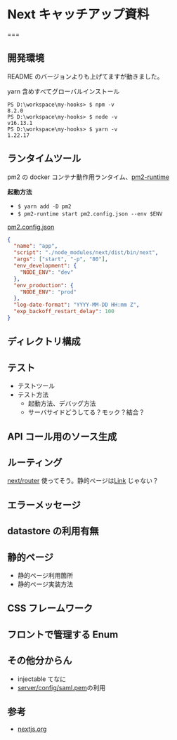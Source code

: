 # Next キャッチアップ資料

===

## 開発環境

README のバージョンよりも上げてますが動きました。

yarn 含めすべてグローバルインストール

```console
PS D:\workspace\my-hooks> $ npm -v
8.2.0
PS D:\workspace\my-hooks> $ node -v
v16.13.1
PS D:\workspace\my-hooks> $ yarn -v
1.22.17
```

## ランタイムツール

pm2 の docker コンテナ動作用ランタイム、[pm2-runtime](https://github.com/ISID/m-sherpa-frontend/blob/develop/docker/Sherpa_Frontend_Dockerfile#L49)

**起動方法**

- `$ yarn add -D pm2`
- `$ pm2-runtime start pm2.config.json --env $ENV`

[pm2.config.json](https://github.com/ISID/m-sherpa-frontend/blob/develop/pm2.config.json)

```json
{
  "name": "app",
  "script": "./node_modules/next/dist/bin/next",
  "args": ["start", "-p", "80"],
  "env_development": {
    "NODE_ENV": "dev"
  },
  "env_production": {
    "NODE_ENV": "prod"
  },
  "log-date-format": "YYYY-MM-DD HH:mm Z",
  "exp_backoff_restart_delay": 100
}
```

## ディレクトリ構成

## テスト

- テストツール
- テスト方法
  - 起動方法、デバッグ方法
  - サーバサイドどうしてる？モック？結合？

## API コール用のソース生成

## ルーティング

[next/router](https://github.com/ISID/m-sherpa-frontend/blob/develop/src/pages/[companyId]/faq/search/index.tsx#L10) 使ってそう。静的ページは[Link](https://nextjs.org/docs/api-reference/next/link) じゃない？

## エラーメッセージ

## datastore の利用有無

## 静的ページ

- 静的ページ利用箇所
- 静的ページ実装方法

## CSS フレームワーク

## フロントで管理する Enum

## その他分からん

- injectable てなに
- [server/config/saml.pem](https://github.com/ISID/m-sherpa-frontend#%E3%82%B5%E3%83%BC%E3%83%90%E3%82%B5%E3%82%A4%E3%83%89%E5%87%A6%E7%90%86%E3%81%AB%E9%96%A2%E3%81%99%E3%82%8B%E7%92%B0%E5%A2%83%E8%A8%AD%E5%AE%9A%E3%83%95%E3%82%A1%E3%82%A4%E3%83%AB%E3%81%AE%E9%85%8D%E7%BD%AE)の利用

## 参考

- [nextjs.org](https://nextjs.org/)
